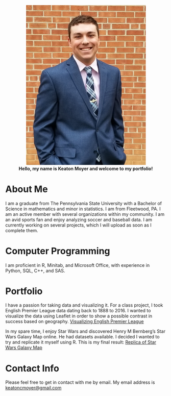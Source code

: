 <p align="center">
<img src="https://github.com/kcm5331/Portfolio/blob/master/KM.jpg?raw=true" width="375"><br>
<b>Hello, my name is Keaton Moyer and welcome to my portfolio!</b>
</p>



# About Me

I am a graduate from The Pennsylvania State University with a Bachelor of Science in mathematics and minor in statistics. I am from Fleetwood, PA. I am an active member with several organizations within my community. I am an avid sports fan and enjoy analyzing soccer and baseball data. I am currently working on several projects, which I will upload as soon as I complete them.

# Computer Programming

I am proficient in R, Minitab, and Microsoft Office, with experience in Python, SQL, C++, and SAS.

# Portfolio

I have a passion for taking data and visualizing it. For a class project, I took English Premier League data dating back to 1888 to 2016. I wanted to visualize the data using Leaflet in order to show a possible contrast in success based on geography.
[Visualizing English Premier League](Soccer_Stat_Project.html)

In my spare time, I enjoy Star Wars and discovered Henry M Bernberg’s Star Wars Galaxy Map online. He had datasets available. I decided I wanted to try and replicate it myself using R. This is my final result:
[Replica of Star Wars Galaxy Map](Galactic_Map.html)



# Contact Info

Please feel free to get in contact with me by email. My email address is keatoncmoyer@gmail.com
